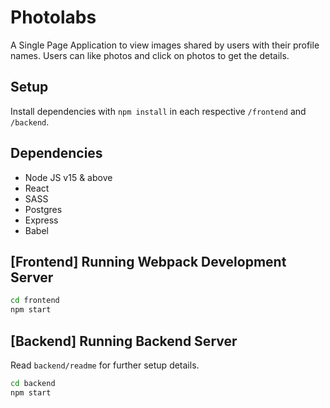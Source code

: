 
# Photolabs
A Single Page Application to view images shared by users with their profile names. Users can like photos and click on photos to get the details. 

## Setup

Install dependencies with `npm install` in each respective `/frontend` and `/backend`.

## Dependencies

- Node JS v15 & above
- React
- SASS
- Postgres
- Express
- Babel

## [Frontend] Running Webpack Development Server

```sh
cd frontend
npm start
```

## [Backend] Running Backend Server

Read `backend/readme` for further setup details.

```sh
cd backend
npm start
```

